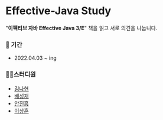 # Effective-Java Study

"**이펙티브 자바 Effective Java 3/E**" 책을 읽고 서로 의견을 나눕니다.

### 📅 기간

* 2022.04.03 ~ ing

### 🏃‍♂️스터디원

* [김나현](https://github.com/nhkiiim)
* [배성재](https://github.com/0yeap95d)
* [안진흥](https://github.com/heung27)
* [이상훈](https://github.com/ss-hoon)
